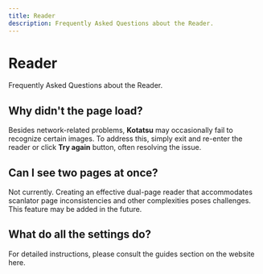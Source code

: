 ```yaml
---
title: Reader
description: Frequently Asked Questions about the Reader.
---
```


# Reader
Frequently Asked Questions about the Reader.

## Why didn't the page load?
Besides network-related problems, **Kotatsu** may occasionally fail to recognize certain images.
To address this, simply exit and re-enter the reader or click **Try again** button, often resolving the issue.

## Can I see two pages at once?
Not currently. Creating an effective dual-page reader that accommodates scanlator page inconsistencies and other complexities poses challenges. This feature may be added in the future.

## What do all the settings do?
For detailed instructions, please consult the guides section on the website here.